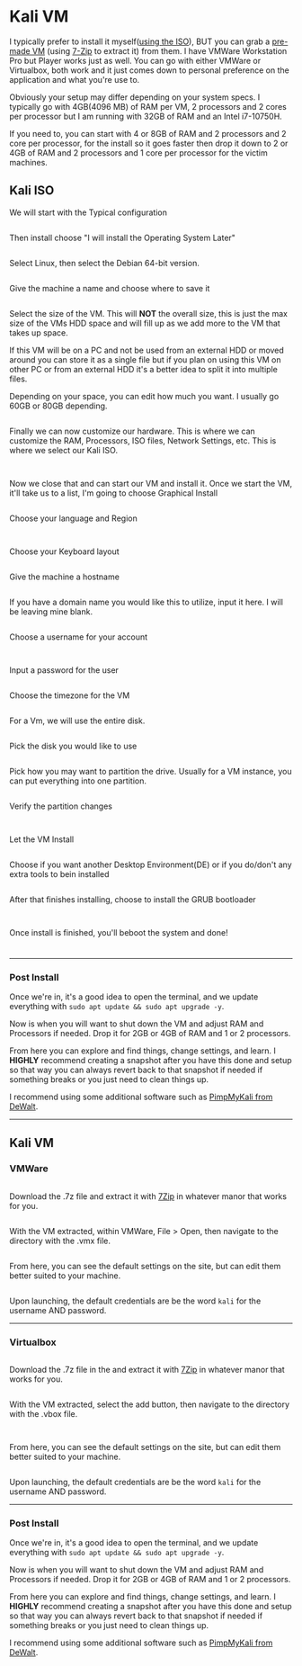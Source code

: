 # Kali VM

I typically prefer to install it myself([using the ISO](https://www.kali.org/get-kali/#kali-installer-images)), BUT you can grab a [pre-made VM](https://www.kali.org/get-kali/#kali-virtual-machines) (using [7-Zip](https://www.7-zip.org/download.html) to extract it) from them. I have VMWare Workstation Pro but Player works just as well. You can go with either VMWare or Virtualbox, both work and it just comes down to personal preference on the application and what you're use to.

Obviously your setup may differ depending on your system specs. I typically go with 4GB(4096 MB) of RAM per VM, 2 processors and 2 cores per processor but I am running with 32GB of RAM and an Intel i7-10750H.

If you need to, you can start with 4 or 8GB of RAM and 2 processors and 2 core per processor, for the install so it goes faster then drop it down to 2 or 4GB of RAM and 2 processors and 1 core per processor for the victim machines.

## Kali ISO

We will start with the Typical configuration

<figure><img src="../../.gitbook/assets/image (300).png" alt=""><figcaption></figcaption></figure>

Then install choose "I will install the Operating System Later"

<figure><img src="../../.gitbook/assets/image (11) (1) (1) (1) (1).png" alt=""><figcaption></figcaption></figure>

Select Linux, then select the Debian 64-bit version.

<figure><img src="../../.gitbook/assets/image (440).png" alt=""><figcaption></figcaption></figure>

Give the machine a name and choose where to save it

<figure><img src="../../.gitbook/assets/image (7) (5).png" alt=""><figcaption></figcaption></figure>

Select the size of the VM. This will **NOT** the overall size, this is just the max size of the VMs HDD space and will fill up as we add more to the VM that takes up space.

If this VM will be on a PC and not be used from an external HDD or moved around you can store it as a single file but if you plan on using this VM on other PC or from an external HDD it's a better idea to split it into multiple files.

Depending on your space, you can edit how much you want. I usually go 60GB or 80GB depending.

<figure><img src="../../.gitbook/assets/image (438).png" alt=""><figcaption></figcaption></figure>

Finally we can now customize our hardware. This is where we can customize the RAM, Processors, ISO files, Network Settings, etc. This is where we select our Kali ISO.

<figure><img src="../../.gitbook/assets/image (437).png" alt=""><figcaption></figcaption></figure>

<figure><img src="../../.gitbook/assets/image (441).png" alt=""><figcaption></figcaption></figure>

Now we close that and can start our VM and install it. Once we start the VM, it'll take us to a list, I'm going to choose Graphical Install

<figure><img src="../../.gitbook/assets/image (13) (1) (2).png" alt=""><figcaption></figcaption></figure>

Choose your language and Region

<figure><img src="../../.gitbook/assets/image (103) (2).png" alt=""><figcaption></figcaption></figure>

<figure><img src="../../.gitbook/assets/image (429).png" alt=""><figcaption></figcaption></figure>

Choose your Keyboard layout

<figure><img src="../../.gitbook/assets/image (110) (1).png" alt=""><figcaption></figcaption></figure>

Give the machine a hostname

<figure><img src="../../.gitbook/assets/image (439).png" alt=""><figcaption></figcaption></figure>

If you have a domain name you would like this to utilize, input it here. I will be leaving mine blank.

<figure><img src="../../.gitbook/assets/image (436).png" alt=""><figcaption></figcaption></figure>

Choose a username for your account

<figure><img src="../../.gitbook/assets/image (433) (1).png" alt=""><figcaption></figcaption></figure>

<figure><img src="../../.gitbook/assets/image (321).png" alt=""><figcaption></figcaption></figure>

Input a password for the user

<figure><img src="../../.gitbook/assets/image (432).png" alt=""><figcaption></figcaption></figure>

Choose the timezone for the VM

<figure><img src="../../.gitbook/assets/image (431) (1).png" alt=""><figcaption></figcaption></figure>

For a Vm, we will use the entire disk.

<figure><img src="../../.gitbook/assets/image (434).png" alt=""><figcaption></figcaption></figure>

Pick the disk you would like to use

<figure><img src="../../.gitbook/assets/image (442).png" alt=""><figcaption></figcaption></figure>

Pick how you may want to partition the drive. Usually for a VM instance, you can put everything into one partition.

<figure><img src="../../.gitbook/assets/image (430) (1).png" alt=""><figcaption></figcaption></figure>

Verify the partition changes

<figure><img src="../../.gitbook/assets/image (312).png" alt=""><figcaption></figcaption></figure>

<figure><img src="../../.gitbook/assets/image (296).png" alt=""><figcaption></figcaption></figure>

Let the VM Install

<figure><img src="../../.gitbook/assets/image (435).png" alt=""><figcaption></figcaption></figure>

Choose if you want another Desktop Environment(DE) or if you do/don't any extra tools to bein installed

<figure><img src="../../.gitbook/assets/image (443).png" alt=""><figcaption></figcaption></figure>

After that finishes installing, choose to install the GRUB bootloader

<figure><img src="../../.gitbook/assets/image (308).png" alt=""><figcaption></figcaption></figure>

<figure><img src="../../.gitbook/assets/image (319).png" alt=""><figcaption></figcaption></figure>

Once install is finished, you'll beboot the system and done!

<figure><img src="../../.gitbook/assets/image (316).png" alt=""><figcaption></figcaption></figure>

###

***

### Post Install

Once we're in, it's a good idea to open the terminal, and we update everything with `sudo apt update && sudo apt upgrade -y`.

Now is when you will want to shut down the VM and adjust RAM and Processors if needed. Drop it for 2GB or 4GB of RAM and 1 or 2 processors.

From here you can explore and find things, change settings, and learn. I **HIGHLY** recommend creating a snapshot after you have this done and setup so that way you can always revert back to that snapshot if needed if something breaks or you just need to clean things up.

I recommend using some additional software such as [PimpMyKali from DeWalt](https://github.com/Dewalt-arch/pimpmykali/blob/master/README.md).



***

## Kali VM

### VMWare

<figure><img src="../../.gitbook/assets/image (5) (2) (2).png" alt=""><figcaption></figcaption></figure>

Download the .7z file and extract it with [7Zip](https://www.7-zip.org/) in whatever manor that works for you.

<figure><img src="../../.gitbook/assets/image (2) (6).png" alt=""><figcaption></figcaption></figure>

With the VM extracted, within VMWare, File > Open, then navigate to the directory with the .vmx file.

<figure><img src="../../.gitbook/assets/image (5) (2).png" alt=""><figcaption></figcaption></figure>

From here, you can see the default settings on the site, but can edit them better suited to your machine.

<figure><img src="../../.gitbook/assets/image (444).png" alt=""><figcaption></figcaption></figure>

Upon launching, the default credentials are be the word `kali` for the username AND password.



***

### Virtualbox

<figure><img src="../../.gitbook/assets/image (431).png" alt=""><figcaption></figcaption></figure>

Download the .7z file in the and extract it with [7Zip](https://www.7-zip.org/) in whatever manor that works for you.

<figure><img src="../../.gitbook/assets/image (5) (3).png" alt=""><figcaption></figcaption></figure>

With the VM extracted, select the add button, then navigate to the directory with the .vbox file.

<figure><img src="../../.gitbook/assets/image (430).png" alt=""><figcaption></figcaption></figure>

<figure><img src="../../.gitbook/assets/image (8) (1) (2) (2).png" alt=""><figcaption></figcaption></figure>

From here, you can see the default settings on the site, but can edit them better suited to your machine.

<figure><img src="../../.gitbook/assets/image (433).png" alt=""><figcaption></figcaption></figure>

Upon launching, the default credentials are be the word `kali` for the username AND password.



***

### Post Install

Once we're in, it's a good idea to open the terminal, and we update everything with `sudo apt update && sudo apt upgrade -y`.

Now is when you will want to shut down the VM and adjust RAM and Processors if needed. Drop it for 2GB or 4GB of RAM and 1 or 2 processors.

From here you can explore and find things, change settings, and learn. I **HIGHLY** recommend creating a snapshot after you have this done and setup so that way you can always revert back to that snapshot if needed if something breaks or you just need to clean things up.

I recommend using some additional software such as [PimpMyKali from DeWalt](https://github.com/Dewalt-arch/pimpmykali/blob/master/README.md).
